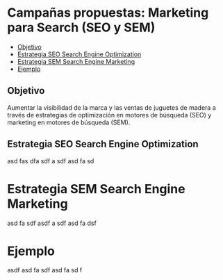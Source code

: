 
# Campañas propuestas: Marketing para Search (SEO y SEM)



- [Objetivo](#objetivo)
- [Estrategia SEO Search Engine Optimization](#Estrategia-SEO-Search-Engine-Optimization)
- [Estrategia SEM Search Engine Marketing](#Estrategia-SEM-Search-Engine-Marketing)
- [Ejemplo](#ejemplo)

## Objetivo
Aumentar la visibilidad de la marca y las ventas de juguetes de madera a través de estrategias de optimización en motores de búsqueda (SEO) y marketing en motores de búsqueda (SEM).




## Estrategia SEO Search Engine Optimization

asd
fas
dfa
sdf
a
sdf
asd
fa
sd
# Estrategia SEM Search Engine Marketing

asd
fa
sdf
asdf
a
sdf
asd
fa
dsf

# Ejemplo
asdf
asd
fa
sdf
asd
fa
sd
f
